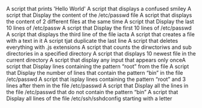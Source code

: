 A script that prints 'Hello World'
A script that displays a confused smiley
A script that Display the content of the /etc/passwd file 
A script that displays the content of 2 different files at the same time 
A script that Display the last 10 lines of /etc/passw
A script that Display the first 10 lines of /etc/passwd
A script that displays the third line of the file iacta
A script that creates a file with a text in it 
A script tjat duplicate the last line
A script that deletes everything with .js extensions
A script that counts the dirwctoriws and sub directories in a specified directory
A script that displays 10 newest file in the current directory
A script that display any input that appears only onceA script that Display lines containing the pattern “root” from the file
A script that Display the number of lines that contain the pattern “bin” in the file /etc/passwd
A script that isplay lines containing the pattern “root” and 3 lines after them in the file /etc/passwd
A script that Display all the lines in the file /etc/passwd that do not contain the pattern “bin”
A script that Display all lines of the file /etc/ssh/sshdconfig starting with a letter  
